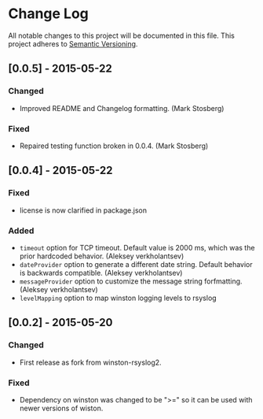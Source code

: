 # Change Log
All notable changes to this project will be documented in this file.
This project adheres to [Semantic Versioning](http://semver.org/).

## [0.0.5] - 2015-05-22

### Changed

- Improved README and Changelog formatting. (Mark Stosberg)

### Fixed

- Repaired testing function broken in 0.0.4. (Mark Stosberg)

## [0.0.4] - 2015-05-22

### Fixed

- license is now clarified in package.json

### Added

 - `timeout` option for TCP timeout. Default value is 2000 ms, which was the prior hardcoded behavior. (Aleksey verkholantsev)
 - `dateProvider` option to generate a different date string. Default behavior is backwards compatible.  (Aleksey verkholantsev)
 - `messageProvider` option to customize the message string forfmatting. (Aleksey verkholantsev)
 - `levelMapping` option to map winston logging levels to rsyslog

## [0.0.2] - 2015-05-20

### Changed

- First release as fork from winston-rsyslog2.

### Fixed

- Dependency on winston was changed to be ">=" so it can be used with newer versions of wiston.
